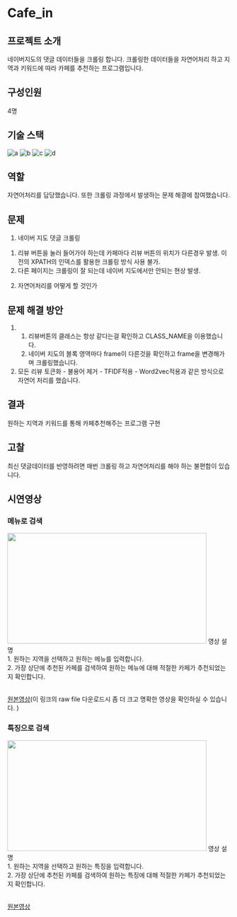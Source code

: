 # Cafe_in
## 프로젝트 소개
네이버지도의 댓글 데이터들을 크롤링 합니다. 크롤링한 데이터들을 자연어처리 하고 지역과 키워드에 따라 카페를 추천하는 프로그램입니다.
## 구성인원
4명
## 기술 스택
![a](https://img.shields.io/badge/Python-14354C?style=for-the-badge&logo=python&logoColor=white) ![b](https://img.shields.io/badge/Selenium-43B02A?style=for-the-badge&logo=selenium&logoColor=white) ![c](https://img.shields.io/badge/Pandas-FF6F00?style=for-the-badge&logo=pandas&logoColor=white) ![d](https://img.shields.io/badge/NLP-FF6F00?style=for-the-badge&logo=nlp&logoColor=white)
## 역할
자연어처리를 담당했습니다. 또한 크롤링 과정에서 발생하는 문제 해결에 참여했습니다.
## 문제
1. 네이버 지도 댓글 크롤링
  1) 리뷰 버튼을 눌러 들어가야 하는데 카페마다 리뷰 버튼의 위치가 다른경우 발생. 
이전의 XPATH의 인덱스를 활용한 크롤링 방식 사용 불가. 
  2) 다른 페이지는 크롤링이 잘 되는데 네이버 지도에서만 안되는 현상 발생.   
2. 자연어처리를 어떻게 할 것인가
## 문제 해결 방안
1. 1) 리뷰버튼의 클래스는 항상 같다는걸 확인하고 CLASS_NAME을 이용했습니다.
    2) 네이버 지도의 블록 영역마다 frame이 다른것을 확인하고 frame을 변경해가며 크롤링했습니다.
2. 모든 리뷰 토큰화 - 불용어 제거 - TFIDF적용 - Word2vec적용과 같은 방식으로 자연어 처리를 했습니다.
## 결과
원하는 지역과 키워드를 통해 카페추천해주는 프로그램 구현
## 고찰
최신 댓글데이터를 반영하려면 매번 크롤링 하고 자연어처리를 해야 하는 불편함이 있습니다. 
## 시연영상
### 메뉴로 검색
<img src="./img_video/find_by_menu.gif" width=450 height=250>
영상 설명<br/>
1. 원하는 지역을 선택하고 원하는 메뉴를 입력합니다.<br/>
2. 가장 상단에 추천된 카페를 검색하여 원하는 메뉴에 대해 적절한 카페가 추천되었는지 확인합니다.<br/><br/>
  
[원본영상](https://github.com/BrotherHwan/Cafe_in/blob/main/img_video/find_by_menu.mp4)(이 링크의 raw file 다운로드시 좀 더 크고 명확한 영상을 확인하실 수 있습니다. )



### 특징으로 검색
<img src="./img_video/find_by_keyword.gif" width=450 height=250>
영상 설명<br/>
1. 원하는 지역을 선택하고 원하는 특징을 입력합니다.<br/>
2. 가장 상단에 추천된 카페를 검색하여 원하는 특징에 대해 적절한 카페가 추천되었는지 확인합니다.<br/><br/>

[원본영상](https://github.com/BrotherHwan/Cafe_in/blob/main/img_video/find_by_keyword.mp4)









